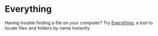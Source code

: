 # Everything

Having trouble finding a file on your computer? Try [Everything](http://www.voidtools.com/), a tool to locate files and folders by name instantly.

